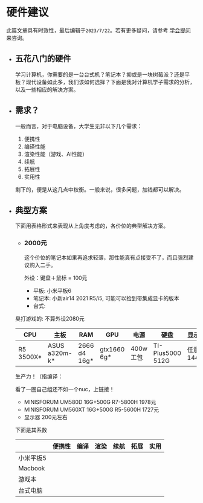 # 硬件建议

此篇文章具有时效性，最后编辑于`2023/7/22`。若有更多疑问，请参考 [学会提问](./must_learn.md) 来咨询。

* ## 五花八门的硬件
    
    学习计算机，你需要的是一台台式机？笔记本？抑或是一块树莓派？还是平板？现代设备如此多，我们该如何选择？下面是我对计算机学子需求的分析，以及一些相应的解决方案。

* ## 需求？

    一般而言，对于电脑设备，大学生无非以下几个需求：
    
    1. 便携性
    2. 编译性能
    3. 渲染性能（游戏、AI性能）
    4. 续航
    5. 拓展性
    6. 实用性

    剩下的，便是从这几点中权衡。一般来说，很多问题，加钱都可以解决。

* ## 典型方案

    下面用表格形式来表现从上角度考虑的，各价位的典型解决方案。

    * ### 2000元
        这个价位的笔记本如果再追求轻薄，那性能真有点接受不了，而且强烈建议购入二手。

        外设：键盘＋鼠标 = 100元

        * 平板: 小米平板6
        * 笔记本: 小新air14 2021 R5/i5, 可能可以捡到带集成显卡的版本
        * 台式: 

    臭打游戏的: 不算外设2080元

    | CPU | 主板 | RAM | GPU | 电源 | 硬盘 |显示器
    | --- | --- | --- | ---  | --- | --- |---
    | R5 3500X* |ASUS a320m-k*|2666 d4 16g*|gtx1660 6g*|400w工包|TI-Plus5000 512G|任意144hz


    生产力！（指编译：

    看了一圈自己组还不如一个nuc，上链接！

    * MINISFORUM UM580D 16G+500G R7-5800H 1978元
    * MINISFORUM UM560XT 16G+500G R5-5600H 1727元
    * 显示器 200元左右

    下面是其系数

    |  | 便携性 | 编译 | 渲染 | 续航 | 拓展 | 实用 |
    | --- | --- | --- | --- | --- | --- | --- |
    | 小米平板5 |
    | Macbook |
    | 游戏本 |
    | 台式电脑 |

